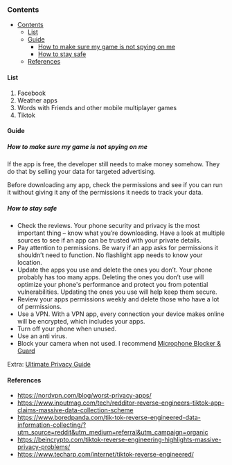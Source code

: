### Contents
- [Contents](#contents)
  - [List](#list)
  - [Guide](#guide)
    - [How to make sure my game is not spying on me](#how-to-make-sure-my-game-is-not-spying-on-me)
    - [How to stay safe](#how-to-stay-safe)
  - [References](#references)

#### List
1. Facebook
2. Weather apps
3. Words with Friends and other mobile multiplayer games
4. Tiktok

#### Guide
##### How to make sure my game is not spying on me
If the app is free, the developer still needs to make money somehow. They do that by selling your data for targeted advertising.

Before downloading any app, check the permissions and see if you can run it without giving it any of the permissions it needs to track your data.

##### How to stay safe
- Check the reviews. Your phone security and privacy is the most important thing – know what you’re downloading. Have a look at multiple sources to see if an app can be trusted with your private details.
- Pay attention to permissions. Be wary if an app asks for permissions it shouldn’t need to function. No flashlight app needs to know your location.
- Update the apps you use and delete the ones you don’t. Your phone probably has too many apps. Deleting the ones you don’t use will optimize your phone's performance and protect you from potential vulnerabilities. Updating the ones you use will help keep them secure.
- Review your apps permissions weekly and delete those who have a lot of permissions.
- Use a VPN. With a VPN app, every connection your device makes online will be encrypted, which includes your apps.
- Turn off your phone when unused.
- Use an anti virus.
- Block your camera when not used. I recommend [Microphone Blocker & Guard](https://play.google.com/store/apps/details?id=com.protectstar.microguardfree)

Extra: [Ultimate Privacy Guide](https://ultimate-privacy-guide.i2rys.repl.co/)

#### References
- https://nordvpn.com/blog/worst-privacy-apps/
- https://www.inputmag.com/tech/redditor-reverse-engineers-tiktok-app-claims-massive-data-collection-scheme
- https://www.boredpanda.com/tik-tok-reverse-engineered-data-information-collecting/?utm_source=reddit&utm_medium=referral&utm_campaign=organic
- https://beincrypto.com/tiktok-reverse-engineering-highlights-massive-privacy-problems/
- https://www.techarp.com/internet/tiktok-reverse-engineered/